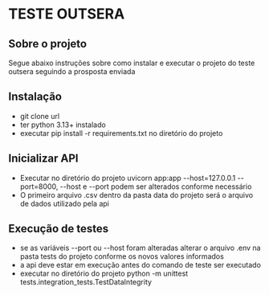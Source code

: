 # TESTE OUTSERA

## Sobre o projeto
Segue abaixo instruções sobre como instalar e executar o projeto do teste outsera seguindo a prosposta enviada

## Instalação
- git clone url
- ter python 3.13+ instalado
- executar pip install -r requirements.txt no diretório do projeto

## Inicializar API
- Executar no diretório do projeto uvicorn app:app --host=127.0.0.1 --port=8000, --host e --port podem ser alterados conforme necessário
- O primeiro arquivo .csv dentro da pasta data do projeto será o arquivo de dados utilizado pela api

## Execução de testes
- se as variáveis --port ou --host foram alteradas alterar o arquivo .env na pasta tests do projeto conforme os novos valores informados
- a api deve estar em execução antes do comando de teste ser executado
- executar no diretório do projeto python -m unittest tests.integration_tests.TestDataIntegrity
